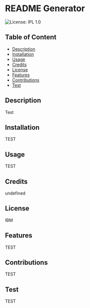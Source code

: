 # README Generator
  ![License: IPL 1.0](https://img.shields.io/badge/License-IPL_1.0-blue.svg)

  ## Table of Content
  * [Description](#decription)
  * [Installation](#installation)
  * [Usage](#usage)
  * [Credits](#credits)
  * [License](#license)
  * [Features](#features)
  * [Contributions](#contributions)
  * [Test](#test)
  
  
  ## Description 
  Test

  ## Installation
  TEST

  ## Usage
  TEST

  ## Credits
  undefined

  ## License
  IBM

  ## Features
  TEST

  ## Contributions
  TEST

  ## Test 
  TEST

